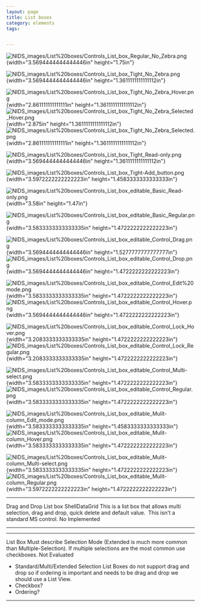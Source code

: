 ```yaml
---
layout: page
title: List boxes
category: elements
tags:


---
```


![NIDS\_images/List%20boxes/Controls\_List\_box\_Regular\_No\_Zebra.png](media/image81.png){width="3.5694444444444446in"
height="1.75in"}

![NIDS\_images/List%20boxes/Controls\_List\_box\_Tight\_No\_Zebra.png](media/image82.png){width="3.5694444444444446in"
height="1.3611111111111112in"}

![NIDS\_images/List%20boxes/Controls\_List\_box\_Tight\_No\_Zebra\_Hover.png](media/image83.png){width="2.861111111111111in"
height="1.3611111111111112in"}
![NIDS\_images/List%20boxes/Controls\_List\_box\_Tight\_No\_Zebra\_Selected\_Hover.png](media/image84.png){width="2.875in"
height="1.3611111111111112in"}
![NIDS\_images/List%20boxes/Controls\_List\_box\_Tight\_No\_Zebra\_Selected.png](media/image85.png){width="2.861111111111111in"
height="1.3611111111111112in"}

![NIDS\_images/List%20boxes/Controls\_List\_box\_Tight\_Read-only.png](media/image86.png){width="3.5694444444444446in"
height="1.3611111111111112in"}

![NIDS\_images/List%20boxes/Controls\_List\_box\_Tight-Add\_button.png](media/image87.png){width="3.5972222222222223in"
height="1.4583333333333333in"}

![NIDS\_images/List%20boxes/Controls\_List\_box\_editable\_Basic\_Read-only.png](media/image88.png){width="3.58in"
height="1.47in"}

![NIDS\_images/List%20boxes/Controls\_List\_box\_editable\_Basic\_Regular.png](media/image89.png){width="3.5833333333333335in"
height="1.4722222222222223in"}

![NIDS\_images/List%20boxes/Controls\_List\_box\_editable\_Control\_Drag.png](media/image90.png){width="3.5694444444444446in"
height="1.5277777777777777in"}
![NIDS\_images/List%20boxes/Controls\_List\_box\_editable\_Control\_Drop.png](media/image91.png){width="3.5694444444444446in"
height="1.4722222222222223in"}

![NIDS\_images/List%20boxes/Controls\_List\_box\_editable\_Control\_Edit%20mode.png](media/image92.png){width="3.5833333333333335in"
height="1.4722222222222223in"}
![NIDS\_images/List%20boxes/Controls\_List\_box\_editable\_Control\_Hover.png](media/image93.png){width="3.5694444444444446in"
height="1.4722222222222223in"}

![NIDS\_images/List%20boxes/Controls\_List\_box\_editable\_Control\_Lock\_Hover.png](media/image94.png){width="3.2083333333333335in"
height="1.4722222222222223in"}
![NIDS\_images/List%20boxes/Controls\_List\_box\_editable\_Control\_Lock\_Regular.png](media/image95.png){width="3.2083333333333335in"
height="1.4722222222222223in"}

![NIDS\_images/List%20boxes/Controls\_List\_box\_editable\_Control\_Multi-select.png](media/image96.png){width="3.5833333333333335in"
height="1.4722222222222223in"}
![NIDS\_images/List%20boxes/Controls\_List\_box\_editable\_Control\_Regular.png](media/image97.png){width="3.5833333333333335in"
height="1.4722222222222223in"}

![NIDS\_images/List%20boxes/Controls\_List\_box\_editable\_Mulit-column\_Edit\_mode.png](media/image98.png){width="3.5833333333333335in"
height="1.4583333333333333in"}
![NIDS\_images/List%20boxes/Controls\_List\_box\_editable\_Mulit-column\_Hover.png](media/image99.png){width="3.5833333333333335in"
height="1.4722222222222223in"}

![NIDS\_images/List%20boxes/Controls\_List\_box\_editable\_Mulit-column\_Multi-select.png](media/image100.png){width="3.5833333333333335in"
height="1.4722222222222223in"}
![NIDS\_images/List%20boxes/Controls\_List\_box\_editable\_Mulit-column\_Regular.png](media/image101.png){width="3.5972222222222223in"
height="1.4722222222222223in"}

  ------------------------ --------------- ----------------------------------------------------------------------------------------------------------------------------------- ---- -------------
  Drag and Drop List box   ShellDataGrid   This is a list box that allows multi selection, drag and drop, quick delete and default value.  This isn't a standard MS control.   No   Implemented
  ------------------------ --------------- ----------------------------------------------------------------------------------------------------------------------------------- ---- -------------

  --------------------------------------- -- ------------------------------------------------------------------------------------------------------------------------------------------------- -- ---------------
  List Box                                   Must describe Selection Mode (Extended is much more common than Multiple-Selection). If multiple selections are the most common use checkboxes.      Not Evaluated
                                                                                                                                                                                                  
  -   Standard/Multi/Extended Selection      List Boxes do not support drag and drop so if ordering is important and needs to be drag and drop we should use a List View.
  -   Checkbox?
  -   Ordering?
  --------------------------------------- -- ------------------------------------------------------------------------------------------------------------------------------------------------- -- ---------------